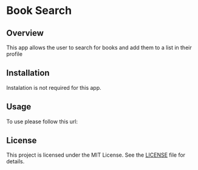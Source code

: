 # Book Search

## Overview
 This app allows the user to search for books and add them to a list in their profile


## Installation
Instalation is not required for this app.

## Usage
To use please follow this url: 

## License
This project is licensed under the MIT License. See the [LICENSE](LICENSE) file for details.

